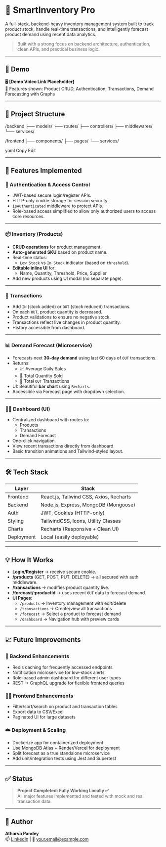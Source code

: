 # 🚀 SmartInventory Pro

A full-stack, backend-heavy inventory management system built to track product stock, handle real-time transactions, and intelligently forecast product demand using recent data analytics.

> Built with a strong focus on backend architecture, authentication, clean APIs, and practical business logic.

---

## 📸 Demo

🖥️ **[Demo Video Link Placeholder]**  
🎯 Features shown: Product CRUD, Authentication, Transactions, Demand Forecasting with Graphs

---

## 📂 Project Structure

/backend
├── models/
├── routes/
├── controllers/
├── middlewares/
└── services/

/frontend
├── components/
├── pages/
└── services/

yaml
Copy
Edit

---

## 🚧 Features Implemented

### 🔐 Authentication & Access Control
- JWT-based secure login/register APIs.
- HTTP-only cookie storage for session security.
- `isAuthenticated` middleware to protect APIs.
- Role-based access simplified to allow only authorized users to access core resources.

---

### 📦 Inventory (Products)
- **CRUD operations** for product management.
- **Auto-generated SKU** based on product name.
- Real-time status:
  - `Low Stock` vs `In Stock` indicator (based on `threshold`).
- **Editable inline UI** for:
  - Name, Quantity, Threshold, Price, Supplier
- Add new products using UI modal (no separate page).

---

### 🔁 Transactions
- Add `IN` (stock added) or `OUT` (stock reduced) transactions.
- On each `OUT`, product quantity is decreased.
- Product validations to ensure no negative stock.
- Transactions reflect live changes in product quantity.
- History accessible from dashboard.

---

### 📊 Demand Forecast (Microservice)
- Forecasts next **30-day demand** using last 60 days of `OUT` transactions.
- Returns:
  - 📈 Average Daily Sales
  - 🔁 Total Quantity Sold
  - 🔢 Total `OUT` Transactions
- UI: Beautiful **bar chart** using `Recharts`.
- Accessible via Forecast page with dropdown selection.

---

### 🧑‍💼 Dashboard (UI)
- Centralized dashboard with routes to:
  - Products
  - Transactions
  - Demand Forecast
- One-click navigation.
- View recent transactions directly from dashboard.
- Basic transition animations and Tailwind-styled layout.

---

## 🛠 Tech Stack

| Layer       | Stack                                  |
|-------------|-----------------------------------------|
| Frontend    | React.js, Tailwind CSS, Axios, Recharts |
| Backend     | Node.js, Express, MongoDB (Mongoose)    |
| Auth        | JWT, Cookies (HTTP-only)                |
| Styling     | TailwindCSS, Icons, Utility Classes     |
| Charts      | Recharts (Responsive + Clean UI)        |
| Deployment  | Local (easily deployable)               |

---

## 💡 How It Works

- **Login/Register** → receive secure cookie.
- **/products** (GET, POST, PUT, DELETE) → all secured with auth middleware.
- **/transactions** → modifies product quantity live.
- **/forecast/:productId** → uses recent `OUT` data to forecast demand.
- **UI Pages**:
  - `/products` → Inventory management with edit/delete
  - `/transactions` → Create/view all transactions
  - `/forecast` → Select a product to forecast demand
  - `/dashboard` → Navigation hub with preview cards

---

## 📈 Future Improvements

### 🔮 Backend Enhancements
- Redis caching for frequently accessed endpoints
- Notification microservice for low-stock alerts
- Role-based admin dashboard for different user types
- REST → GraphQL upgrade for flexible frontend queries

### 🧑‍💻 Frontend Enhancements
- Filter/sort/search on product and transaction tables
- Export data to CSV/Excel
- Paginated UI for large datasets

### ☁️ Deployment & Scaling
- Dockerize app for containerized deployment
- Use MongoDB Atlas + Render/Vercel for deployment
- Split forecast as a true standalone microservice
- Add unit/integration tests using Jest and Supertest

---

## ✅ Status

> **Project Completed: Fully Working Locally ✅**  
All major features implemented and tested with mock and real transaction data.

---

## 🙌 Author

**Atharva Pandey**  
📫 [LinkedIn](https://www.linkedin.com/in/atharva-pandey/) | 📧 your.email@example.com
